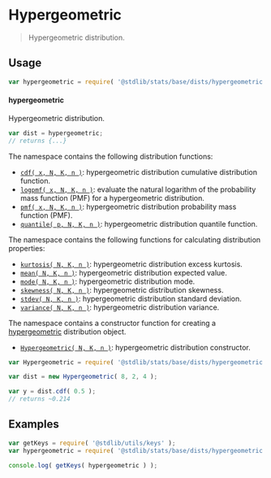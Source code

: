 <!--

@license Apache-2.0

Copyright (c) 2018 The Stdlib Authors.

Licensed under the Apache License, Version 2.0 (the "License");
you may not use this file except in compliance with the License.
You may obtain a copy of the License at

   http://www.apache.org/licenses/LICENSE-2.0

Unless required by applicable law or agreed to in writing, software
distributed under the License is distributed on an "AS IS" BASIS,
WITHOUT WARRANTIES OR CONDITIONS OF ANY KIND, either express or implied.
See the License for the specific language governing permissions and
limitations under the License.

-->

# Hypergeometric

> Hypergeometric distribution.

<section class="usage">

## Usage

```javascript
var hypergeometric = require( '@stdlib/stats/base/dists/hypergeometric' );
```

#### hypergeometric

Hypergeometric distribution.

```javascript
var dist = hypergeometric;
// returns {...}
```

The namespace contains the following distribution functions:

<!-- <toc pattern="*+(cdf|pmf|mgf|quantile)*"> -->

<div class="namespace-toc">

-   <span class="signature">[`cdf( x, N, K, n )`][@stdlib/stats/base/dists/hypergeometric/cdf]</span><span class="delimiter">: </span><span class="description">hypergeometric distribution cumulative distribution function.</span>
-   <span class="signature">[`logpmf( x, N, K, n )`][@stdlib/stats/base/dists/hypergeometric/logpmf]</span><span class="delimiter">: </span><span class="description">evaluate the natural logarithm of the probability mass function (PMF) for a hypergeometric distribution.</span>
-   <span class="signature">[`pmf( x, N, K, n )`][@stdlib/stats/base/dists/hypergeometric/pmf]</span><span class="delimiter">: </span><span class="description">hypergeometric distribution probability mass function (PMF).</span>
-   <span class="signature">[`quantile( p, N, K, n )`][@stdlib/stats/base/dists/hypergeometric/quantile]</span><span class="delimiter">: </span><span class="description">hypergeometric distribution quantile function.</span>

</div>

<!-- </toc> -->

The namespace contains the following functions for calculating distribution properties:

<!-- <toc pattern="*+(entropy|kurtosis|mean|median|mode|skewness|stdev|variance)*"> -->

<div class="namespace-toc">

-   <span class="signature">[`kurtosis( N, K, n )`][@stdlib/stats/base/dists/hypergeometric/kurtosis]</span><span class="delimiter">: </span><span class="description">hypergeometric distribution excess kurtosis.</span>
-   <span class="signature">[`mean( N, K, n )`][@stdlib/stats/base/dists/hypergeometric/mean]</span><span class="delimiter">: </span><span class="description">hypergeometric distribution expected value.</span>
-   <span class="signature">[`mode( N, K, n )`][@stdlib/stats/base/dists/hypergeometric/mode]</span><span class="delimiter">: </span><span class="description">hypergeometric distribution mode.</span>
-   <span class="signature">[`skewness( N, K, n )`][@stdlib/stats/base/dists/hypergeometric/skewness]</span><span class="delimiter">: </span><span class="description">hypergeometric distribution skewness.</span>
-   <span class="signature">[`stdev( N, K, n )`][@stdlib/stats/base/dists/hypergeometric/stdev]</span><span class="delimiter">: </span><span class="description">hypergeometric distribution standard deviation.</span>
-   <span class="signature">[`variance( N, K, n )`][@stdlib/stats/base/dists/hypergeometric/variance]</span><span class="delimiter">: </span><span class="description">hypergeometric distribution variance.</span>

</div>

<!-- </toc> -->

The namespace contains a constructor function for creating a [hypergeometric][hypergeometric-distribution] distribution object.

<!-- <toc pattern="*ctor*"> -->

<div class="namespace-toc">

-   <span class="signature">[`Hypergeometric( N, K, n )`][@stdlib/stats/base/dists/hypergeometric/ctor]</span><span class="delimiter">: </span><span class="description">hypergeometric distribution constructor.</span>

</div>

<!-- </toc> -->

```javascript
var Hypergeometric = require( '@stdlib/stats/base/dists/hypergeometric' ).Hypergeometric;

var dist = new Hypergeometric( 8, 2, 4 );

var y = dist.cdf( 0.5 );
// returns ~0.214
```

</section>

<!-- /.usage -->

<section class="examples">

## Examples

<!-- TODO: better examples -->

<!-- eslint no-undef: "error" -->

```javascript
var getKeys = require( '@stdlib/utils/keys' );
var hypergeometric = require( '@stdlib/stats/base/dists/hypergeometric' );

console.log( getKeys( hypergeometric ) );
```

</section>

<!-- /.examples -->

<section class="links">

[hypergeometric-distribution]: https://en.wikipedia.org/wiki/Hypergeometric_distribution

<!-- <toc-links> -->

[@stdlib/stats/base/dists/hypergeometric/ctor]: https://github.com/stdlib-js/stdlib/tree/develop/lib/node_modules/%40stdlib/stats/base/dists/hypergeometric/ctor

[@stdlib/stats/base/dists/hypergeometric/kurtosis]: https://github.com/stdlib-js/stdlib/tree/develop/lib/node_modules/%40stdlib/stats/base/dists/hypergeometric/kurtosis

[@stdlib/stats/base/dists/hypergeometric/mean]: https://github.com/stdlib-js/stdlib/tree/develop/lib/node_modules/%40stdlib/stats/base/dists/hypergeometric/mean

[@stdlib/stats/base/dists/hypergeometric/mode]: https://github.com/stdlib-js/stdlib/tree/develop/lib/node_modules/%40stdlib/stats/base/dists/hypergeometric/mode

[@stdlib/stats/base/dists/hypergeometric/skewness]: https://github.com/stdlib-js/stdlib/tree/develop/lib/node_modules/%40stdlib/stats/base/dists/hypergeometric/skewness

[@stdlib/stats/base/dists/hypergeometric/stdev]: https://github.com/stdlib-js/stdlib/tree/develop/lib/node_modules/%40stdlib/stats/base/dists/hypergeometric/stdev

[@stdlib/stats/base/dists/hypergeometric/variance]: https://github.com/stdlib-js/stdlib/tree/develop/lib/node_modules/%40stdlib/stats/base/dists/hypergeometric/variance

[@stdlib/stats/base/dists/hypergeometric/cdf]: https://github.com/stdlib-js/stdlib/tree/develop/lib/node_modules/%40stdlib/stats/base/dists/hypergeometric/cdf

[@stdlib/stats/base/dists/hypergeometric/logpmf]: https://github.com/stdlib-js/stdlib/tree/develop/lib/node_modules/%40stdlib/stats/base/dists/hypergeometric/logpmf

[@stdlib/stats/base/dists/hypergeometric/pmf]: https://github.com/stdlib-js/stdlib/tree/develop/lib/node_modules/%40stdlib/stats/base/dists/hypergeometric/pmf

[@stdlib/stats/base/dists/hypergeometric/quantile]: https://github.com/stdlib-js/stdlib/tree/develop/lib/node_modules/%40stdlib/stats/base/dists/hypergeometric/quantile

<!-- </toc-links> -->

</section>

<!-- /.links -->
